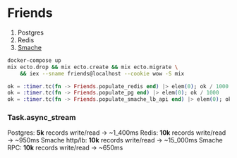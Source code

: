 # Friends

1. Postgres
1. Redis
1. [Smache](https://github.com/selfup/smache)

```bash
docker-compose up
mix ecto.drop && mix ecto.create && mix ecto.migrate \
    && iex --sname friends@localhost --cookie wow -S mix
```

```elixir
ok = :timer.tc(fn -> Friends.populate_redis end) |> elem(0); ok / 1000
ok = :timer.tc(fn -> Friends.populate_pg end) |> elem(0); ok / 1000
ok = :timer.tc(fn -> Friends.populate_smache_lb_api end) |> elem(0); ok / 1000
```

### Task.async_stream

Postgres: **5k** records write/read -> ~1_400ms
Redis: **10k** records write/read -> ~950ms
Smache http/lb: **10k** records write/read -> ~15_000ms
Smache RPC: **10k** records write/read -> ~650ms
